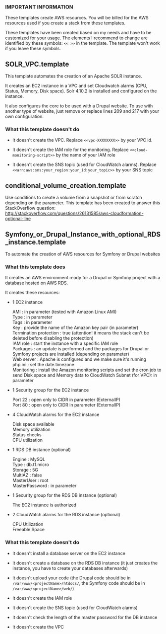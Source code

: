 ### IMPORTANT INFORMATION

These templates create AWS resources. You will be billed for the AWS resources used if you create a stack from these templates.

These templates have been created based on my needs and have to be customized for your usage. 
The elements I recommend to change are identified by these symbols: `<< >>` in the template.
The template won't work if you leave these symbols. 

## SOLR_VPC.template

This template automates the creation of an Apache SOLR instance. 

It creates an EC2 instance in a VPC and set Cloudwatch alarms (CPU, Status, Memory, Disk space).
Solr 4.10.2 is installed and configured on the instance. 

It also configures the core to be used with a Drupal website. To use with another type of website, just remove or replace lines 209 and 217 with your own configuration.

### What this template doesn't do

- It doesn't create the VPC. Replace `<<vpc-XXXXXXXX>>` by your VPC id. 

- It doesn't create the IAM role for the monitoring. Replace `<<cloud-monitoring-script>>` by the name of your IAM role

- It doesn't create the SNS topic (used for CloudWatch alarms). Replace `<<arn:aws:sns:your_region:your_id:your_topic>>` by your SNS topic


## conditional_volume_creation.template

Use conditions to create a volume from a snapshot or from scratch depending on the parameter. This template has been created to answer this StackOverflow question: http://stackoverflow.com/questions/26131585/aws-cloudformation-optional-line


## Symfony_or_Drupal_Instance_with_optional_RDS_instance.template

To automate the creation of AWS resources for Symfony or Drupal websites

### What this template does

It creates an AWS environment ready for a Drupal or Symfony project with a database hosted on AWS RDS.  

It creates these resources: 

- 1 EC2 instance

   AMI : in parameter (tested with Amazon Linux AMI)  
   Type : in parameter  
   Tags : in parameter  
   Key : provide the name of the Amazon key pair (in parameter)  
   Termination protection : true (attention! it means the stack can't be deleted before disabling the protection)  
   IAM role : start the instance with a specific IAM role  
   Packages : an update is performed and the packages for Drupal or Symfony projects are installed (depending on parameter)   
   Web server : Apache is configured and we make sure it's running  
   php.ini : set the date.timezone  
   Monitoring : install the Amazon monitoring scripts and set the cron job to send Disk space and Memory data to CloudWatch
   Subnet (for VPC): in parameter

- 1 Security group for the EC2 instance

   Port 22 : open only to CIDR in parameter (ExternalIP)  
   Port 80 : open only to CIDR in parameter (ExternalIP)

- 4 CloudWatch alarms for the EC2 instance

	Disk space available  
	Memory utilization  
	Status checks  
	CPU utilization

- 1 RDS DB instance (optional)

   Engine : MySQL  
   Type : db.t1.micro  
   Storage : 5G  
   MultiAZ : false  
   MasterUser : root  
   MasterPassword : in parameter

- 1 Security group for the RDS DB instance (optional)

   The EC2 instance is authorized  

- 2 CloudWatch alarms for the RDS instance (optional)

   CPU Utilization  
   Freeable Space


### What this template doesn't do

- It doesn't install a database server on the EC2 instance 

- It doesn't create a database on the RDS DB instance (it just creates the instance, you have to create your databases afterwards)

- It doesn't upload your code (the Drupal code should be in `/var/www/<projectName>/htdocs/`, the Symfony code should be in `/var/www/<projectName>/web/`)

- It doesn't create the IAM role

- It doesn't create the SNS topic (used for CloudWatch alarms)

- It doesn't check the length of the master password for the DB instance

- It doesn't create the VPC

